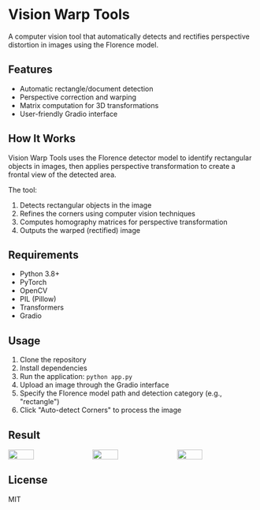 # Vision Warp Tools

A computer vision tool that automatically detects and rectifies perspective distortion in images using the Florence model.

## Features

- Automatic rectangle/document detection
- Perspective correction and warping
- Matrix computation for 3D transformations
- User-friendly Gradio interface

## How It Works

Vision Warp Tools uses the Florence detector model to identify rectangular objects in images, then applies perspective transformation to create a frontal view of the detected area.

The tool:
1. Detects rectangular objects in the image
2. Refines the corners using computer vision techniques
3. Computes homography matrices for perspective transformation
4. Outputs the warped (rectified) image

## Requirements

- Python 3.8+
- PyTorch
- OpenCV
- PIL (Pillow)
- Transformers
- Gradio

## Usage

1. Clone the repository
2. Install dependencies
3. Run the application: `python app.py`
4. Upload an image through the Gradio interface
5. Specify the Florence model path and detection category (e.g., "rectangle")
6. Click "Auto-detect Corners" to process the image


## Result
<div style="display: flex; justify-content: space-between;">
  <img src="https://github.com/user-attachments/assets/4270381f-a225-467a-8a83-676dd6f1ee23" width="32%" />
  <img src="https://github.com/user-attachments/assets/1f214916-8fbb-4d98-a3fd-5d9108d180a7" width="32%" />
  <img src="https://github.com/user-attachments/assets/24136f0a-d230-41cc-8251-4b34a0ffa5c7" width="32%" />
</div>

## License

MIT
